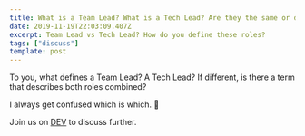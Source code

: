```yaml
---
title: What is a Team Lead? What is a Tech Lead? Are they the same or different?
date: 2019-11-19T22:03:09.407Z
excerpt: Team Lead vs Tech Lead? How do you define these roles?
tags: ["discuss"]
template: post
---
```

To you, what defines a Team Lead? A Tech Lead? If different, is there a term that describes both roles combined?

I always get confused which is which. 🤔

Join us on [DEV](https://dev.to/cristinaruth/discuss-what-is-a-team-lead-what-is-a-tech-lead-are-they-the-same-or-different-139i) to discuss further.
